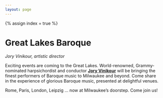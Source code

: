 ```yaml
---
layout: page
---
```


{% assign index = true %}

<div>
<h1>Great Lakes Baroque</h1>
<em> Jory Vinikour, artistic director</em>
</div>

Exciting events are coming to the Great Lakes. World-renowned, Grammy-nominated
harpsichordist and conductor [**Jory Vinikour**](/artists/vinikour.html) will be bringing the finest
performers of Baroque music to Milwaukee and beyond. Come share in the
experience of glorious Baroque music, presented at delightful venues.

Rome, Paris, London, Leipzig &hellip; now at Milwaukee’s doorstep. Come join us!
